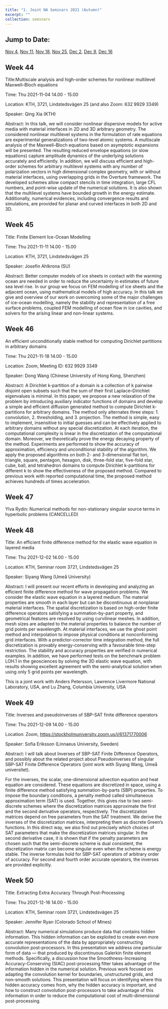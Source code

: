 ```yaml
---
title: "1. Joint NA Seminars 2021 (Autumn)"
excerpt: ""
collection: seminars
---
```


## Jump to Date: 
[Nov 4](#week-44), [Nov 11](#week-45), [Nov 18](#week-46), [Nov 25](#week-47), [Dec 2](#week-48), [Dec 9](#week-49), [Dec 16](#week-49)

## Week 44

Title:Multiscale analysis and high-order schemes for nonlinear multilevel Maxwell–Bloch equations

Time: Thu 2021-11-04 14.00 - 15.00

Location: KTH, 3721, Lindstedsvägen 25 (and also Zoom: 632 9929 3349)

Speaker: Qing Xia (KTH)

Abstract: In this talk, we will consider nonlinear dispersive models for active media with material interfaces in 2D and 3D arbitrary geometry. The considered nonlinear multilevel systems in the formulation of rate equations are experimental generalizations of two-level atomic systems. A multiscale analysis of the Maxwell–Bloch equations based on asymptotic expansions will be presented. The resulting reduced envelope equations (or slow equations) capture amplitude dynamics of the underlying solutions accurately and efficiently. In addition, we will discuss efficient and high-order schemes for arbitrary multilevel systems with any number of polarization vectors in high dimensional complex geometry, with or without material interfaces, using overlapping grids in the Overture framework. The developed schemes allow compact stencils in time integration, large CFL numbers, and point-wise update of the numerical solutions. It is also shown that the multilevel systems have bounded growth in the energy estimate. Additionally, numerical evidences, including convergence results and simulations, are provided for planar and curved interfaces in both 2D and 3D.

## Week 45

Title: Finite Element Ice-Ocean Modelling

Time: Thu 2021-11-11 14.00 - 15.00

Location: KTH, 3721, Lindstedsvägen 25

Speaker: Josefin Ahlkrona (SU)

Abstract: Better computer models of ice sheets in contact with the warming ocean are needed in order to reduce the uncertainty in estimates of future sea level rise. In our group we focus on FEM modelling of ice sheets and the adjacent ocean, using mathematical models of high accuracy. In this talk we give and overview of our work on overcoming some of the major challenges of ice-ocean modelling, namely the stability and representation of a free surface problems, coupled FEM modelling of ocean flow in ice cavities, and solvers for the arising linear and non-linear systems.

## Week 46

An efficient unconditionally stable method for computing Dirichlet partitions in arbitrary domains

Time: Thu 2021-11-18 14.00 - 15.00

Location: Zoom, Meeting ID: 632 9929 3349

Speaker: Dong Wang (Chinese University of Hong Kong, Shenzhen)

Abstract: A Dirichlet k-partition of a domain is a collection of k pairwise disjoint open subsets such that the sum of their first Laplace–Dirichlet eigenvalues is minimal. In this paper, we propose a new relaxation of the problem by introducing auxiliary indicator functions of domains and develop a simple and efficient diffusion generated method to compute Dirichlet k-partitions for arbitrary domains. The method only alternates three steps: 1. convolution, 2. thresholding, and 3. projection. The method is simple, easy to implement, insensitive to initial guesses and can be effectively applied to arbitrary domains without any special discretization. At each iteration, the computational complexity is linear in the discretization of the computational domain. Moreover, we theoretically prove the energy decaying property of the method. Experiments are performed to show the accuracy of approximation, efficiency and unconditional stability of the algorithm. We apply the proposed algorithms on both 2- and 3-dimensional flat tori, triangle, square, pentagon, hexagon, disk, three-fold star, five-fold star, cube, ball, and tetrahedron domains to compute Dirichlet k-partitions for different k to show the effectiveness of the proposed method. Compared to previous work with reported computational time, the proposed method achieves hundreds of times acceleration.

## Week 47

Ylva Rydin: Numerical methods for non-stationary singular source terms in hyperbolic problems (CANCELLED)

## Week 48

Title: An efficient finite difference method for the elastic wave equation in layered media

Time: Thu 2021-12-02 14.00 - 15.00

Location: KTH, Seminar room 3721, Lindstedsvägen 25

Speaker: Siyang Wang (Umeå University)

Abstract: I will present our recent efforts in developing and analyzing an efficient finite difference method for wave propagation problems. We consider the elastic wave equation in a layered medium. The material properties are smooth in each layer but can be discontinuous at nonplanar material interfaces. The spatial discretization is based on high-order finite difference operators satisfying a summation-by-part property, and geometrical features are resolved by using curvilinear meshes. In addition, mesh sizes are adapted to the material properties to balance the number of grid points per wavelength. At material interfaces, we use the ghost point method and interpolation to impose physical conditions at nonconforming grid interfaces. With a predictor-corrector time integration method, the full discretization is provably energy-conserving with a favourable time-step restriction. The stability and accuracy properties are verified in numerical examples. In addition, we have performed tests on the benchmark problem LOH.1 in the geosciences by solving the 3D elastic wave equation, with results showing excellent agreement with the semi-analytical solution when using only 5 grid points per wavelength.

This is a joint work with Anders Petersson, Lawrence Livermore National Laboratory, USA, and Lu Zhang, Columbia University, USA

## Week 49

Title: Inverses and pseudoinverses of SBP-SAT finite difference operators

Time: Thu 2021-12-09 14.00 - 15.00

Location: Zoom, https://stockholmuniversity.zoom.us/j/61371770006

Speaker: Sofia Eriksson (Linnaeus University, Sweden)

Abstract: I will talk about Inverses of SBP-SAT Finite Difference Operators, and possibly about the related project about Pseudoinverses of singular SBP-SAT Finite Difference Operators (joint work with Siyang Wang, Umeå universitet).

For the inverses, the scalar, one-dimensional advection equation and heat equation are considered. These equations are discretized in space, using a finite difference method satisfying summation-by-parts (SBP) properties. To impose the boundary conditions, a penalty method called simultaneous approximation term (SAT) is used. Together, this gives rise to two semi-discrete schemes where the discretization matrices approximate the first and the second derivative operators, respectively. The discretization matrices depend on free parameters from the SAT treatment. We derive the inverses of the discretization matrices, interpreting them as discrete Green’s functions. In this direct way, we also find out precisely which choices of SAT parameters that make the discretization matrices singular. In the second derivative case, it is shown that if the penalty parameters are chosen such that the semi-discrete scheme is dual consistent, the discretization matrix can become singular even when the scheme is energy stable. The inverse formulas hold for SBP-SAT operators of arbitrary order of accuracy. For second and fourth order accurate operators, the inverses are provided explicitly.

## Week 50

Title: Extracting Extra Accuracy Through Post-Processing

Time: Thu 2021-12-16 14.00 - 15.00

Location: KTH, Seminar room 3721, Lindstedsvägen 25

Speaker: Jennifer Ryan (Colorado School of Mines)

Abstract: Many numerical simulations produce data that contains hidden information. This hidden information can be exploited to create even more accurate representations of the data by appropriately constructing convolution post-processors. In this presentation we address one particular form of data — that produced by discontinuous Galerkin finite element methods. Specifically, a discussion how the Smoothness-Increasing Accuracy-Conserving (SIAC) post-processing filter takes advantage of the information hidden in the numerical solution. Previous work focused on adapting the convolution kernel for boundaries, unstructured grids, and non-smooth solutions. This presentation will focus on identifying where this hidden accuracy comes from, why the hidden accuracy is important, and how to construct convolution post-processors to take advantage of this information in order to reduce the computational cost of multi-dimensional post-processing.

